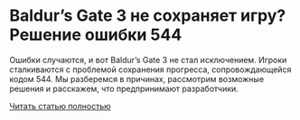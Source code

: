 # Baldur’s Gate 3 не сохраняет игру? Решение ошибки 544



Ошибки случаются, и вот Baldur’s Gate 3 не стал исключением. Игроки сталкиваются с проблемой сохранения прогресса, сопровождающейся кодом 544. Мы разберемся в причинах, рассмотрим возможные решения и расскажем, что предпринимают разработчики.

[Читать статью полностью](https://xyberbara.com/gaming/544-baldurs-gate-3/)

